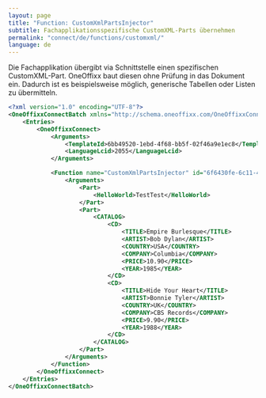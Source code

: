 ```yaml
---
layout: page
title: "Function: CustomXmlPartsInjector"
subtitle: Fachapplikationsspezifische CustomXML-Parts übernehmen
permalink: "connect/de/functions/customxml/"
language: de
---
```


Die Fachapplikation übergibt via Schnittstelle einen spezifischen CustomXML-Part. OneOffixx baut diesen ohne Prüfung in das Dokument ein. Dadurch ist es beispielsweise möglich, generische Tabellen oder Listen zu übermitteln.

```xml
<?xml version="1.0" encoding="UTF-8"?>
<OneOffixxConnectBatch xmlns="http://schema.oneoffixx.com/OneOffixxConnectBatch/1" xmlns:xsi="http://www.w3.org/2001/XMLSchema-instance">
	<Entries>
		<OneOffixxConnect>
			<Arguments>
				<TemplateId>6bb49520-1ebd-4f68-bb5f-02f46a9e1ec8</TemplateId>
				<LanguageLcid>2055</LanguageLcid>
			</Arguments>

			<Function name="CustomXmlPartsInjector" id="6f6430fe-6c11-41de-9f29-c29fef4de861">
				<Arguments>
					<Part>
						<HelloWorld>TestTest</HelloWorld>
					</Part>
					<Part>
						<CATALOG>
							<CD>
								<TITLE>Empire Burlesque</TITLE>
								<ARTIST>Bob Dylan</ARTIST>
								<COUNTRY>USA</COUNTRY>
								<COMPANY>Columbia</COMPANY>
								<PRICE>10.90</PRICE>
								<YEAR>1985</YEAR>
							</CD>
							<CD>
								<TITLE>Hide Your Heart</TITLE>
								<ARTIST>Bonnie Tyler</ARTIST>
								<COUNTRY>UK</COUNTRY>
								<COMPANY>CBS Records</COMPANY>
								<PRICE>9.90</PRICE>
								<YEAR>1988</YEAR>
							</CD>
						</CATALOG>
					</Part>
				</Arguments>
			</Function>
		</OneOffixxConnect>
	</Entries>
</OneOffixxConnectBatch>
```
